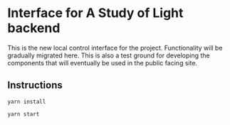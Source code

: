 # Interface for A Study of Light backend

This is the new local control interface for the project. Functionality will be
gradually migrated here. This is also a test ground for developing the components
that will eventually be used in the public facing site.

## Instructions

`yarn install`

`yarn start`